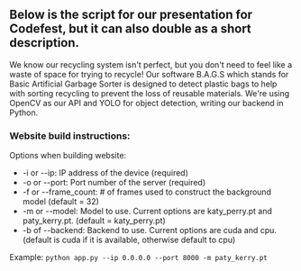 ## Below is the script for our presentation for Codefest, but it can also double as a short description.
We know our recycling system isn't perfect, but you don't need to feel like a waste of space for trying to recycle! Our software B.A.G.S which stands for Basic Artificial Garbage Sorter is designed to detect plastic bags to help with sorting recycling to prevent the loss of reusable materials. We're using OpenCV as our API and YOLO for object detection, writing our backend in Python.

### Website build instructions:

Options when building website:
* -i or --ip: IP address of the device (required) 
* -o or --port: Port number of the server (required)
* -f or --frame_count: # of frames used to construct the background model (default = 32)
* -m or --model: Model to use. Current options are katy_perry.pt and paty_kerry.pt. (default = katy_perry.pt)
* -b of --backend: Backend to use. Current options are cuda and cpu. (default is cuda if it is available, otherwise default to cpu)

Example: `python app.py --ip 0.0.0.0 --port 8000 -m paty_kerry.pt`